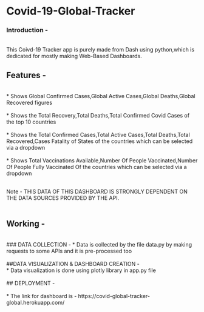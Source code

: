 # Covid-19-Global-Tracker

### Introduction - 
<br>
This Coivd-19 Tracker app is purely made from Dash using python,which is dedicated for mostly making Web-Based Dashboards.

## Features - 
<br>
* Shows Global Confirmed Cases,Global Active Cases,Global Deaths,Global Recovered figures
<br>
<br>
* Shows the Total Recovery,Total Deaths,Total Confirmed Covid Cases of the top 10 countries
<br>
<br>
* Shows the Total Confirmed Cases,Total Active Cases,Total Deaths,Total Recovered,Cases Fatality of States of the countries which can  be selected via a dropdown
<br>
<br>
* Shows Total Vaccinations Available,Number Of People Vaccinated,Number Of People Fully Vaccinated Of the countries which can be selected via a dropdown
<br>
<br>

Note - THIS DATA OF THIS DASHBOARD IS STRONGLY DEPENDENT ON THE DATA SOURCES PROVIDED BY THE API.
<br>
<br>

## Working - 
<br>
### DATA COLLECTION -
* Data is collected by the file data.py by making requests to some APIs and it is pre-processed too
<br>
<br>
##DATA VISUALIZATION & DASHBOARD CREATION -
<br>
* Data visualization is done using plotly library in app.py file
<br>
<br>
## DEPLOYMENT -
<br>
<br>
* The link for dashboard is - https://covid-global-tracker-global.herokuapp.com/
